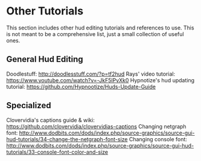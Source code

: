 # Other Tutorials

This section includes other hud editing tutorials and references to use. This is not meant to be a comprehensive list, just a small collection of useful ones.

## General Hud Editing

Doodlestuff: http://doodlesstuff.com/?p=tf2hud
Rays' video tutorial: https://www.youtube.com/watch?v=-JkF5lPvXk0
Hypnotize's hud updating tutorial: https://github.com/Hypnootize/Huds-Update-Guide

## Specialized

Clovervidia's captions guide & wiki: https://github.com/clovervidia/clovervidias-captions
Changing netgraph font: http://www.dodbits.com/dods/index.php/source-graphics/source-gui-hud-tutorials/34-change-the-netgraph-font-size
Changing console font: http://www.dodbits.com/dods/index.php/source-graphics/source-gui-hud-tutorials/33-console-font-color-and-size